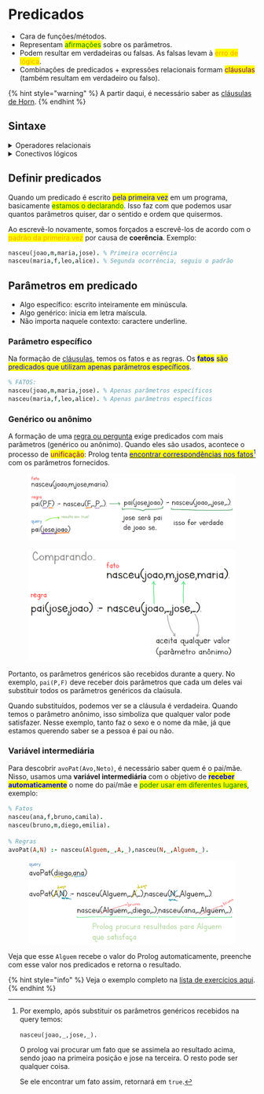 # Predicados

* Cara de funções/métodos.
* Representam <mark style="color:green;">afirmações</mark> sobre os parâmetros.
* Podem resultar em verdadeiras ou falsas. As falsas levam à <mark style="color:orange;">erro de lógica</mark>.
* Combinações de predicados + expressões relacionais formam <mark style="color:purple;">cláusulas</mark> (também resultam em verdadeiro ou falso).

{% hint style="warning" %}
A partir daqui, é necessário saber as [cláusulas de Horn](clausulas.md#clausulas-de-horn).
{% endhint %}

## Sintaxe

<details>

<summary>Operadores relacionais</summary>

Para lembrar, note que nenhum forma uma flecha.

* `@<`
* `@=<`
* `@>`
* `@>=`
* `\==`
* `==`

</details>

<details>

<summary>Conectivos lógicos</summary>

* `,` = AND
* `;` = OR
* `:-` IMPLICA ou SE (depende da ordem que lê)

</details>

## Definir predicados

Quando um predicado é escrito <mark style="color:blue;">pela primeira vez</mark> em um programa, basicamente <mark style="color:green;">estamos o declarando</mark>. Isso faz com que podemos usar quantos parâmetros quiser, dar o sentido e ordem que quisermos.

Ao escrevê-lo novamente, somos forçados a escrevê-los de acordo com o <mark style="color:orange;">padrão da primeira vez</mark> por causa de **coerência**. Exemplo:

```prolog
nasceu(joao,m,maria,jose). % Primeira ocorrência
nasceu(maria,f,leo,alice). % Segunda ocorrência, seguiu o padrão
```

## Parâmetros em predicado

* Algo específico: escrito inteiramente em minúscula.
* Algo genérico: inicia em letra maíscula.
* Não importa naquele contexto: caractere underline.

### Parâmetro específico

Na formação de [cláusulas](clausulas.md), temos os fatos e as regras. Os <mark style="color:blue;">**fatos**</mark> <mark style="color:blue;"></mark><mark style="color:blue;">são predicados que utilizam apenas parâmetros específicos</mark>.

```prolog
% FATOS:
nasceu(joao,m,maria,jose). % Apenas parâmetros específicos
nasceu(maria,f,leo,alice). % Apenas parâmetros específicos
```

### Genérico ou anônimo

A formação de uma [regra ou pergunta](clausulas.md#id-2-regra) exige predicados com mais parâmetros (genérico ou anônimo). Quando eles são usados, acontece o processo de <mark style="color:purple;">unificação</mark>: Prolog tenta [<mark style="color:blue;">encontrar correspondências</mark> <mark style="color:blue;">nos fatos</mark>](#user-content-fn-1)[^1] com os parâmetros fornecidos.

<figure><img src="../../../.gitbook/assets/prolog1.png" alt=""><figcaption></figcaption></figure>

<figure><img src="../../../.gitbook/assets/prolog2.png" alt=""><figcaption></figcaption></figure>

Portanto, os parâmetros genéricos são recebidos durante a query. No exemplo, `pai(P,F)` deve receber dois parâmetros que cada um deles vai substituir todos os parâmetros genéricos da claúsula.

Quando substituídos, podemos ver se a cláusula é verdadeira. Quando temos o parâmetro anônimo, isso simboliza que qualquer valor pode satisfazer. Nesse exemplo, tanto faz o sexo e o nome da mãe, já que estamos querendo saber se a pessoa é pai ou não.

### Variável intermediária

Para descobrir `avoPat(Avo,Neto)`, é necessário saber quem é o pai/mãe. Nisso, usamos uma **variável intermediária** com o objetivo de <mark style="color:blue;">**receber automaticamente**</mark> o nome do pai/mãe e <mark style="color:green;">poder usar em diferentes lugares</mark>, exemplo:

```prolog
% Fatos
nasceu(ana,f,bruno,camila).
nasceu(bruno,m,diego,emilia).

% Regras
avoPat(A,N) :- nasceu(Alguem,_,A,_),nasceu(N,_,Alguem,_).
```

<figure><img src="../../../.gitbook/assets/prolog3.png" alt=""><figcaption></figcaption></figure>

Veja que esse `Alguem` recebe o valor do Prolog automaticamente, preenche com esse valor nos predicados e retorna o resultado.

{% hint style="info" %}
Veja o exemplo completo na [lista de exercícios aqui](../../../exerc%C3%ADcios/prolog/intro-1.pl).
{% endhint %}

[^1]: Por exemplo, após substituir os parâmetros genéricos recebidos na query temos:

    `nasceu(joao,_,jose,_).`



    O prolog vai procurar um fato que se assimela ao resultado acima, sendo joao na primeira posição e jose na terceira. O resto pode ser qualquer coisa.



    Se ele encontrar um fato assim, retornará em `true`.
